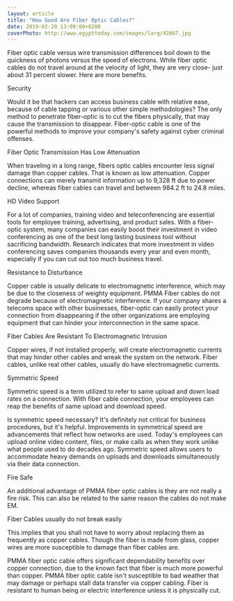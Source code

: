 ```yaml
---
layout: article
title: "How Good Are Fiber Optic Cables?"
date: 2019-02-20 13:09:00+0200
coverPhoto: http://www.egypttoday.com/images/larg/42667.jpg
---
```


Fiber optic cable versus wire transmission differences boil down to the quickness of photons versus the speed of electrons. While fiber optic cables do not travel around at the velocity of light, they are very close- just about 31 percent slower. Here are more benefits.

Security

Would it be that hackers can access business cable with relative ease, because of cable tapping or various other simple methodologies? The only method to penetrate fiber-optic is to cut the fibers physically, that may cause the transmission to disappear. Fiber-optic cable is one of the powerful methods to improve your company's safety against cyber criminal offenses.

Fiber Optic Transmission Has Low Attenuation

When traveling in a long range, fibers optic cables encounter less signal damage than copper cables. That is known as low attenuation. Copper connections can merely transmit information up to 9,328 ft due to power decline, whereas fiber cables can travel and between 984.2 ft to 24.8 miles.

HD Video Support

For a lot of companies, training video and teleconferencing are essential tools for employee training, advertising, and product sales. With a fiber-optic system, many companies can easily boost their investment in video conferencing as one of the best long lasting business tool without sacrificing bandwidth. Research indicates that more investment in video conferencing saves companies thousands every year and even month, especially if you can cut out too much business travel.

Resistance to Disturbance

Copper cable is usually delicate to electromagnetic interference, which may be due to the closeness of weighty equipment. PMMA Fiber cables do not degrade because of electromagnetic interference. If your company shares a telecoms space with other businesses, fiber-optic can easily protect your connection from disappearing if the other organizations are employing equipment that can hinder your interconnection in the same space.

Fiber Cables Are Resistant To Electromagnetic Intrusion

Copper wires, if not installed properly, will create electromagnetic currents that may hinder other cables and wreak the system on the network. Fiber cables, unlike real other cables, usually do have electromagnetic currents.

Symmetric Speed

Symmetric speed is a term utilized to refer to same upload and down load rates on a connection. With fiber cable connection, your employees can reap the benefits of same upload and download speed.

Is symmetric speed necessary? It's definitely not critical for business procedures, but it's helpful. Improvements in symmetrical speed are advancements that reflect how networks are used. Today's employees can upload online video content, files, or make calls as when they work unlike what people used to do decades ago. Symmetric speed allows users to accommodate heavy demands on uploads and downloads simultaneously via their data connection.

Fire Safe

An additional advantage of PMMA fiber optic cables is they are not really a fire risk. This can also be related to the same reason the cables do not make EM.

Fiber Cables usually do not break easily

This implies that you shall not have to worry about replacing them as frequently as copper cables. Though the fiber is made from glass, copper wires are more susceptible to damage than fiber cables are.

PMMA fiber optic cable offers significant dependability benefits over copper connection, due to the known fact that fiber is much more powerful than copper. PMMA fiber optic cable isn't susceptible to bad weather that may damage or perhaps stall data transfer via copper cabling. Fiber is resistant to human being or electric interference unless it is physically cut.



